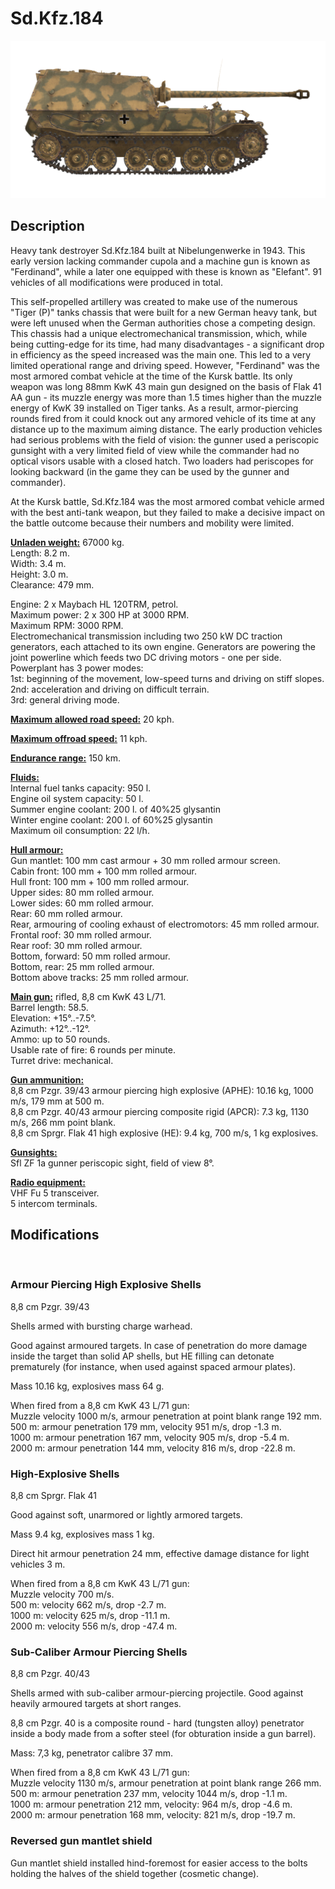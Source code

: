# Sd.Kfz.184  
  
![sdkfz184](../images/sdkfz184.png)  
  
## Description  
  
Heavy tank destroyer Sd.Kfz.184 built at Nibelungenwerke in 1943. This early version lacking commander cupola and a machine gun is known as "Ferdinand", while a later one equipped with these is known as "Elefant". 91 vehicles of all modifications were produced in total.  
  
This self-propelled artillery was created to make use of the numerous "Tiger (P)" tanks chassis that were built for a new German heavy tank, but were left unused when the German authorities chose a competing design. This chassis had a unique electromechanical transmission, which, while being cutting-edge for its time, had many disadvantages - a significant drop in efficiency as the speed increased was the main one. This led to a very limited operational range and driving speed. However, "Ferdinand" was the most armored combat vehicle at the time of the Kursk battle. Its only weapon was long 88mm KwK 43 main gun designed on the basis of Flak 41 AA gun - its muzzle energy was more than 1.5 times higher than the muzzle energy of KwK 39 installed on Tiger tanks. As a result, armor-piercing rounds fired from it could knock out any armored vehicle of its time at any distance up to the maximum aiming distance. The early production vehicles had serious problems with the field of vision: the gunner used a periscopic gunsight with a very limited field of view while the commander had no optical visors usable with a closed hatch. Two loaders had periscopes for looking backward (in the game they can be used by the gunner and commander).  
  
At the Kursk battle, Sd.Kfz.184 was the most armored combat vehicle armed with the best anti-tank weapon, but they failed to make a decisive impact on the battle outcome because their numbers and mobility were limited.  
  
<b><u>Unladen weight:</u></b> 67000 kg.  
Length: 8.2 m.  
Width: 3.4 m.  
Height: 3.0 m.  
Clearance: 479 mm.  
  
Engine: 2 x Maybach HL 120TRM, petrol.  
Maximum power: 2 x 300 HP at 3000 RPM.  
Maximum RPM: 3000 RPM.  
Electromechanical transmission including two 250 kW DC traction generators, each attached to its own engine. Generators are powering the joint powerline which feeds two DC driving motors - one per side.  
Powerplant has 3 power modes:  
1st: beginning of the movement, low-speed turns and driving on stiff slopes.  
2nd: acceleration and driving on difficult terrain.  
3rd: general driving mode.  
  
<b><u>Maximum allowed road speed:</u></b> 20 kph.  
  
<b><u>Maximum offroad speed:</u></b> 11 kph.  
  
<b><u>Endurance range:</u></b> 150 km.  
  
<b><u>Fluids:</u></b>  
Internal fuel tanks capacity: 950 l.  
Engine oil system capacity: 50 l.  
Summer engine coolant: 200 l. of 40%25 glysantin  
Winter engine coolant: 200 l. of 60%25 glysantin  
Maximum oil consumption: 22 l/h.  
  
<b><u>Hull armour:</u></b>  
Gun mantlet: 100 mm cast armour + 30 mm rolled armour screen.  
Cabin front: 100 mm + 100 mm rolled armour.  
Hull front: 100 mm + 100 mm rolled armour.  
Upper sides: 80 mm rolled armour.  
Lower sides: 60 mm rolled armour.  
Rear: 60 mm rolled armour.  
Rear, armouring of cooling exhaust of electromotors: 45 mm rolled armour.  
Frontal roof: 30 mm rolled armour.  
Rear roof: 30 mm rolled armour.  
Bottom, forward: 50 mm rolled armour.  
Bottom, rear: 25 mm rolled armour.  
Bottom above tracks: 25 mm rolled armour.  
  
<b><u>Main gun:</u></b> rifled, 8,8 cm KwK 43 L/71.  
Barrel length: 58.5.  
Elevation: +15°..-7.5°.  
Azimuth: +12°..-12°.  
Ammo: up to 50 rounds.  
Usable rate of fire: 6 rounds per minute.  
Turret drive: mechanical.  
  
<b><u>Gun ammunition:</u></b>  
8,8 cm Pzgr. 39/43 armour piercing high explosive (APHE): 10.16 kg, 1000 m/s, 179 mm at 500 m.  
8,8 cm Pzgr. 40/43 armour piercing composite rigid (APCR): 7.3 kg, 1130 m/s, 266 mm point blank.  
8,8 cm Sprgr. Flak 41 high explosive (HE): 9.4 kg, 700 m/s, 1 kg explosives.  
  
<b><u>Gunsights:</u></b>  
Sfl ZF 1a gunner periscopic sight, field of view 8°.  
  
<b><u>Radio equipment:</u></b>  
VHF Fu 5 transceiver.  
5 intercom terminals.  
  
  
## Modifications  
  ﻿
  
### Armour Piercing High Explosive Shells  
  
8,8 cm Pzgr. 39/43  
  
Shells armed with bursting charge warhead.  
  
Good against armoured targets. In case of penetration do more damage inside the target than solid AP shells, but HE filling can detonate prematurely (for instance, when used against spaced armour plates).  
  
Mass 10.16 kg, explosives mass 64 g.  
  
When fired from a 8,8 cm KwK 43 L/71 gun:  
Muzzle velocity 1000 m/s, armour penetration at point blank range 192 mm.  
500 m: armour penetration 179 mm, velocity 951 m/s, drop -1.3 m.  
1000 m: armour penetration 167 mm, velocity 905 m/s, drop -5.4 m.  
2000 m: armour penetration 144 mm, velocity 816 m/s, drop -22.8 m.  ﻿
  
### High-Explosive Shells  
  
8,8 cm Sprgr. Flak 41  
  
Good against soft, unarmored or lightly armored targets.  
  
Mass 9.4 kg, explosives mass 1 kg.  
  
Direct hit armour penetration 24 mm, effective damage distance for light vehicles 3 m.  
  
When fired from a 8,8 cm KwK 43 L/71 gun:  
Muzzle velocity 700 m/s.  
500 m: velocity 662 m/s, drop -2.7 m.  
1000 m: velocity 625 m/s, drop -11.1 m.  
2000 m: velocity 556 m/s, drop -47.4 m.  ﻿
  
### Sub-Caliber Armour Piercing Shells  
  
8,8 cm Pzgr. 40/43  
  
Shells armed with sub-caliber armour-piercing projectile. Good against heavily armoured targets at short ranges.  
  
8,8 cm Pzgr. 40 is a composite round - hard (tungsten alloy) penetrator inside a body made from a softer steel (for obturation inside a gun barrel).  
  
Mass: 7,3 kg, penetrator calibre 37 mm.  
  
When fired from a 8,8 cm KwK 43 L/71 gun:  
Muzzle velocity 1130 m/s, armour penetration at point blank range 266 mm.  
500 m: armour penetration 237 mm, velocity 1044 m/s, drop -1.1 m.  
1000 m: armour penetration 212 mm, velocity: 964 m/s, drop -4.6 m.  
2000 m: armour penetration 168 mm, velocity: 821 m/s, drop -19.7 m.  ﻿
  
### Reversed gun mantlet shield  
  
Gun mantlet shield installed hind-foremost for easier access to the bolts holding the halves of the shield together (cosmetic change).  
